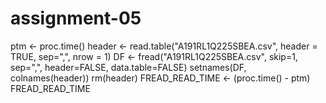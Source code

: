 # assignment-05

ptm <- proc.time()
header <- read.table("A191RL1Q225SBEA.csv", header = TRUE,
                     sep=",", nrow = 1)
DF <- fread("A191RL1Q225SBEA.csv", skip=1, sep=",",
                  header=FALSE, data.table=FALSE)
setnames(DF, colnames(header))
rm(header)
FREAD_READ_TIME <- (proc.time() - ptm)
FREAD_READ_TIME